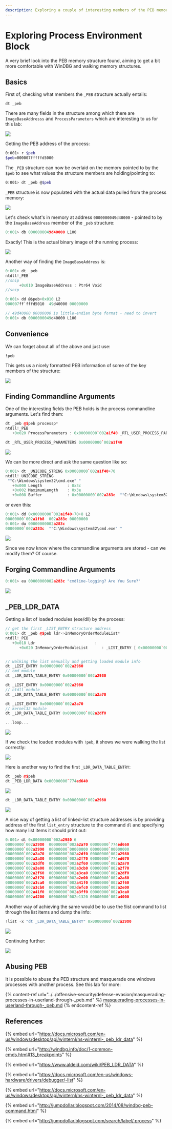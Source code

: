 ```yaml
---
description: Exploring a couple of interesting members of the PEB memory structure fields
---
```


# Exploring Process Environment Block

A very brief look into the PEB memory structure found, aiming to get a bit more comfortable with WinDBG and walking memory structures.

## Basics

First of, checking what members the `_PEB` structure actually entails:

```
dt _peb
```

There are many fields in the structure among which there are `ImageBaseAddresss` and `ProcessParameters` which are interesting to us for this lab:

![](../../.gitbook/assets/peb-structure.png)

Getting the PEB address of the process:

```bash
0:001> r $peb
$peb=000007fffffd5000
```

The `_PEB` structure can now be overlaid on the memory pointed to by the `$peb` to see what values the structure members are holding/pointing to:

```bash
0:001> dt _peb @$peb
```

`_PEB` structure is now populated with the actual data pulled from the process memory:

![](../../.gitbook/assets/peb-overlay.png)

Let's check what's in memory at address `0000000049d40000` - pointed to by the `ImageBaseAddress` member of the `_peb` structure:

```cpp
0:001> db 0000000049d40000 L100
```

Exactly! This is the actual binary image of the running process:

![](../../.gitbook/assets/peb-baseimage.png)

Another way of finding the `ImageBaseAddress` is:

```csharp
0:001> dt _peb
ntdll!_PEB
//snip
      +0x010 ImageBaseAddress : Ptr64 Void
//snip

0:001> dd @$peb+0x010 L2
000007ff`fffd5010  49d40000 00000000

// 49d40000 00000000 is little-endian byte format - need to invert
0:001> db 0000000049d40000 L100
```

## Convenience

We can forget about all of the above and just use:

```
!peb
```

This gets us a nicely formatted PEB information of some of the key members of the structure:

![](../../.gitbook/assets/peb.png)

## Finding Commandline Arguments

One of the interesting fields the PEB holds is the process commandline arguments. Let's find them:

```cpp
dt _peb @$peb processp*
ntdll!_PEB
   +0x020 ProcessParameters : 0x00000000`002a1f40 _RTL_USER_PROCESS_PARAMETERS

dt _RTL_USER_PROCESS_PARAMETERS 0x00000000`002a1f40
```

![](../../.gitbook/assets/peb-cmdline.png)

We can be more direct and ask the same question like so:

```cpp
0:001> dt _UNICODE_STRING 0x00000000`002a1f40+70
ntdll!_UNICODE_STRING
 ""C:\Windows\system32\cmd.exe" "
   +0x000 Length           : 0x3c
   +0x002 MaximumLength    : 0x3e
   +0x008 Buffer           : 0x00000000`002a283c  ""C:\Windows\system32\cmd.exe" "
```

or even this:

```cpp
0:001> dd 0x00000000`002a1f40+70+8 L2
00000000`002a1fb8  002a283c 00000000
0:001> du 00000000002a283c
00000000`002a283c  ""C:\Windows\system32\cmd.exe" "
```

![](<../../.gitbook/assets/peb-cmdline2 (1).png>)

Since we now know where the commandline arguments are stored - can we modify them? Of course.

## Forging Commandline Arguments

```cpp
0:001> eu 00000000002a283c "cmdline-logging? Are You Sure?"
```

![](../../.gitbook/assets/peb-cmdline3.png)

## \_PEB\_LDR\_DATA <a href="#_peb_ldr_data-structure" id="_peb_ldr_data-structure"></a>

Getting a list of loaded modules (exe/dll) by the process:

```cpp
// get the first _LIST_ENTRY structure address
0:001> dt _peb @$peb ldr->InMemoryOrderModuleList*
ntdll!_PEB
   +0x018 Ldr                          : 
      +0x020 InMemoryOrderModuleList      : _LIST_ENTRY [ 0x00000000`002a2980 - 0x00000000`002a1e40 ]


// walking the list manually and getting loaded module info
dt _LIST_ENTRY 0x00000000`002a2980
// cmd module
dt _LDR_DATA_TABLE_ENTRY 0x00000000`002a2980

dt _LIST_ENTRY 0x00000000`002a2980 
// ntdll module
dt _LDR_DATA_TABLE_ENTRY 0x00000000`002a2a70

dt _LIST_ENTRY 0x00000000`002a2a70
// kernel32 module
dt _LDR_DATA_TABLE_ENTRY 0x00000000`002a2df0

...loop...
```

![](../../.gitbook/assets/peb-modulelist.png)

If we check the loaded modules with `!peb`, it shows we were walking the list correctly:

![](../../.gitbook/assets/peb-modules2.png)

Here is another way to find the first `_LDR_DATA_TABLE_ENTRY`:

```cpp
dt _peb @$peb
dt _PEB_LDR_DATA 0x00000000`774ed640
```

![](../../.gitbook/assets/peb-manual1.png)

```cpp
dt _LDR_DATA_TABLE_ENTRY 0x00000000`002a2980
```

![](../../.gitbook/assets/peb-manual2.png)

A nice way of getting a list of linked-list structure addresses is by providing address of the first `list_entry` structure to the command `dl` and specifying how many list items it should print out:

```cpp
0:001> dl 0x00000000`002a2980 6
00000000`002a2980  00000000`002a2a70 00000000`774ed660
00000000`002a2990  00000000`00000000 00000000`00000000
00000000`002a2a70  00000000`002a2df0 00000000`002a2980
00000000`002a2a80  00000000`002a2f70 00000000`774ed670
00000000`002a2df0  00000000`002a2f60 00000000`002a2a70
00000000`002a2e00  00000000`002a3cb0 00000000`002a2f70
00000000`002a2f60  00000000`002a3ca0 00000000`002a2df0
00000000`002a2f70  00000000`002a2e00 00000000`002a2a80
00000000`002a3ca0  00000000`002a41f0 00000000`002a2f60
00000000`002a3cb0  00000000`002defc0 00000000`002a2e00
00000000`002a41f0  00000000`002a3ff0 00000000`002a3ca0
00000000`002a4200  00000000`002e1320 00000000`002a4000
```

Another way of achieving the same would be to use the !list command to list through the list items and dump the info:

```cpp
!list -x "dt _LDR_DATA_TABLE_ENTRY" 0x00000000`002a2980
```

![](<../../.gitbook/assets/peb-dll-automated (1).gif>)

Continuing further:

![](../../.gitbook/assets/peb-dll-automated2.gif)

## Abusing PEB

It is possible to abuse the PEB structure and masquerade one windows processes with another process. See this lab for more:

{% content-ref url="../../offensive-security/defense-evasion/masquerading-processes-in-userland-through-_peb.md" %}
[masquerading-processes-in-userland-through-\_peb.md](../../offensive-security/defense-evasion/masquerading-processes-in-userland-through-\_peb.md)
{% endcontent-ref %}

## References

{% embed url="https://docs.microsoft.com/en-us/windows/desktop/api/winternl/ns-winternl-_peb_ldr_data" %}

{% embed url="http://windbg.info/doc/1-common-cmds.html#13_breakpoints" %}

{% embed url="https://www.aldeid.com/wiki/PEB_LDR_DATA" %}

{% embed url="https://docs.microsoft.com/en-us/windows-hardware/drivers/debugger/-list" %}

{% embed url="https://docs.microsoft.com/en-us/windows/desktop/api/winternl/ns-winternl-_peb_ldr_data" %}

{% embed url="http://jumpdollar.blogspot.com/2014/08/windbg-peb-command.html" %}

{% embed url="http://jumpdollar.blogspot.com/search/label/.process" %}

